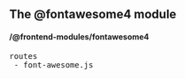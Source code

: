 ## The @fontawesome4 module
#### /@frontend-modules/fontawesome4
<pre>
routes
 - font-awesome.js
</pre>

